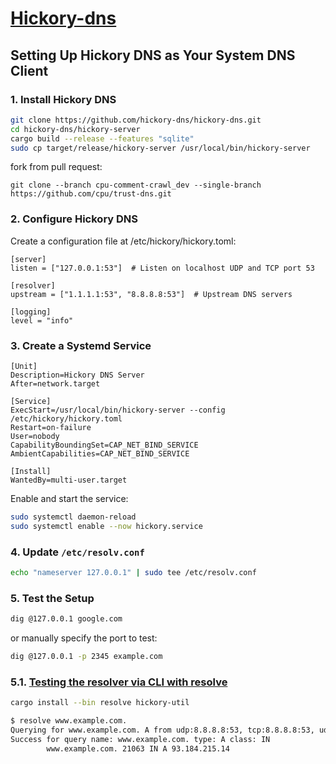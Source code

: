 # [Hickory-dns](https://github.com/hickory-dns/hickory-dns)


## Setting Up Hickory DNS as Your System DNS Client

### 1. Install Hickory DNS
```bash
git clone https://github.com/hickory-dns/hickory-dns.git
cd hickory-dns/hickory-server
cargo build --release --features "sqlite"
sudo cp target/release/hickory-server /usr/local/bin/hickory-server
```

fork from pull request:
```
git clone --branch cpu-comment-crawl_dev --single-branch https://github.com/cpu/trust-dns.git
```

### 2. Configure Hickory DNS

Create a configuration file at /etc/hickory/hickory.toml:
```
[server]
listen = ["127.0.0.1:53"]  # Listen on localhost UDP and TCP port 53

[resolver]
upstream = ["1.1.1.1:53", "8.8.8.8:53"]  # Upstream DNS servers

[logging]
level = "info"
```

### 3. Create a Systemd Service
```
[Unit]
Description=Hickory DNS Server
After=network.target

[Service]
ExecStart=/usr/local/bin/hickory-server --config /etc/hickory/hickory.toml
Restart=on-failure
User=nobody
CapabilityBoundingSet=CAP_NET_BIND_SERVICE
AmbientCapabilities=CAP_NET_BIND_SERVICE

[Install]
WantedBy=multi-user.target
```

Enable and start the service:
```bash
sudo systemctl daemon-reload
sudo systemctl enable --now hickory.service
```

### 4. Update `/etc/resolv.conf`
```bash
echo "nameserver 127.0.0.1" | sudo tee /etc/resolv.conf
```

### 5. Test the Setup

```bash
dig @127.0.0.1 google.com
```
or manually specify the port to test:
```bash
dig @127.0.0.1 -p 2345 example.com
```

   ### 5.1. [Testing the resolver via CLI with resolve](https://github.com/hickory-dns/hickory-dns/blob/main/crates/resolver/README.md#testing-the-resolver-via-cli-with-resolve)
```bash
cargo install --bin resolve hickory-util
```

```bash
$ resolve www.example.com.
Querying for www.example.com. A from udp:8.8.8.8:53, tcp:8.8.8.8:53, udp:8.8.4.4:53, tcp:8.8.4.4:53, udp:[2001:4860:4860::8888]:53, tcp:[2001:4860:4860::8888]:53, udp:[2001:4860:4860::8844]:53, tcp:[2001:4860:4860::8844]:53
Success for query name: www.example.com. type: A class: IN
        www.example.com. 21063 IN A 93.184.215.14
```
